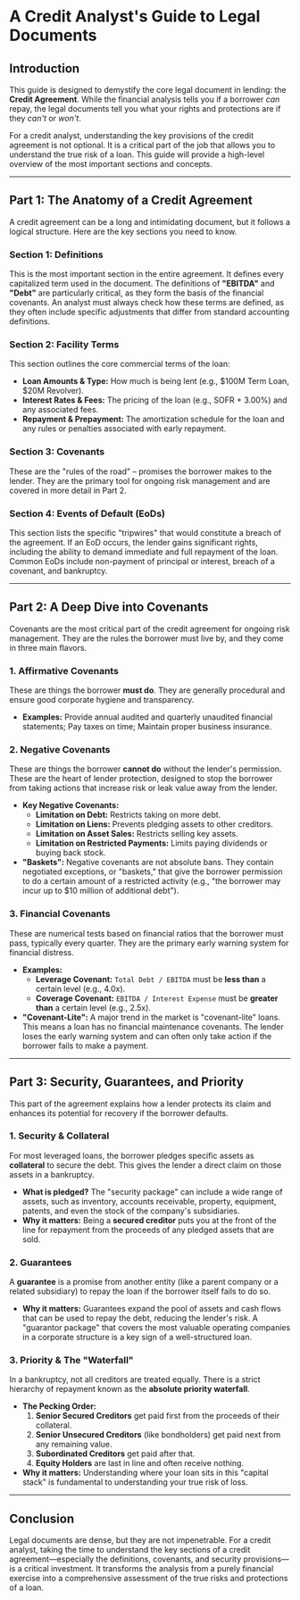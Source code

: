 # A Credit Analyst's Guide to Legal Documents

## Introduction

This guide is designed to demystify the core legal document in lending: the **Credit Agreement**. While the financial analysis tells you if a borrower *can* repay, the legal documents tell you what your rights and protections are if they *can't* or *won't*.

For a credit analyst, understanding the key provisions of the credit agreement is not optional. It is a critical part of the job that allows you to understand the true risk of a loan. This guide will provide a high-level overview of the most important sections and concepts.

---

## Part 1: The Anatomy of a Credit Agreement

A credit agreement can be a long and intimidating document, but it follows a logical structure. Here are the key sections you need to know.

### Section 1: Definitions
This is the most important section in the entire agreement. It defines every capitalized term used in the document. The definitions of **"EBITDA"** and **"Debt"** are particularly critical, as they form the basis of the financial covenants. An analyst must always check how these terms are defined, as they often include specific adjustments that differ from standard accounting definitions.

### Section 2: Facility Terms
This section outlines the core commercial terms of the loan:
*   **Loan Amounts & Type:** How much is being lent (e.g., $100M Term Loan, $20M Revolver).
*   **Interest Rates & Fees:** The pricing of the loan (e.g., SOFR + 3.00%) and any associated fees.
*   **Repayment & Prepayment:** The amortization schedule for the loan and any rules or penalties associated with early repayment.

### Section 3: Covenants
These are the "rules of the road" – promises the borrower makes to the lender. They are the primary tool for ongoing risk management and are covered in more detail in Part 2.

### Section 4: Events of Default (EoDs)
This section lists the specific "tripwires" that would constitute a breach of the agreement. If an EoD occurs, the lender gains significant rights, including the ability to demand immediate and full repayment of the loan. Common EoDs include non-payment of principal or interest, breach of a covenant, and bankruptcy.

---

## Part 2: A Deep Dive into Covenants

Covenants are the most critical part of the credit agreement for ongoing risk management. They are the rules the borrower must live by, and they come in three main flavors.

### 1. Affirmative Covenants
These are things the borrower **must do**. They are generally procedural and ensure good corporate hygiene and transparency.
*   **Examples:** Provide annual audited and quarterly unaudited financial statements; Pay taxes on time; Maintain proper business insurance.

### 2. Negative Covenants
These are things the borrower **cannot do** without the lender's permission. These are the heart of lender protection, designed to stop the borrower from taking actions that increase risk or leak value away from the lender.
*   **Key Negative Covenants:**
    *   **Limitation on Debt:** Restricts taking on more debt.
    *   **Limitation on Liens:** Prevents pledging assets to other creditors.
    *   **Limitation on Asset Sales:** Restricts selling key assets.
    *   **Limitation on Restricted Payments:** Limits paying dividends or buying back stock.
*   **"Baskets":** Negative covenants are not absolute bans. They contain negotiated exceptions, or "baskets," that give the borrower permission to do a certain amount of a restricted activity (e.g., "the borrower may incur up to $10 million of additional debt").

### 3. Financial Covenants
These are numerical tests based on financial ratios that the borrower must pass, typically every quarter. They are the primary early warning system for financial distress.
*   **Examples:**
    *   **Leverage Covenant:** `Total Debt / EBITDA` must be **less than** a certain level (e.g., 4.0x).
    *   **Coverage Covenant:** `EBITDA / Interest Expense` must be **greater than** a certain level (e.g., 2.5x).
*   **"Covenant-Lite":** A major trend in the market is "covenant-lite" loans. This means a loan has no financial maintenance covenants. The lender loses the early warning system and can often only take action if the borrower fails to make a payment.

---

## Part 3: Security, Guarantees, and Priority

This part of the agreement explains how a lender protects its claim and enhances its potential for recovery if the borrower defaults.

### 1. Security & Collateral
For most leveraged loans, the borrower pledges specific assets as **collateral** to secure the debt. This gives the lender a direct claim on those assets in a bankruptcy.
*   **What is pledged?** The "security package" can include a wide range of assets, such as inventory, accounts receivable, property, equipment, patents, and even the stock of the company's subsidiaries.
*   **Why it matters:** Being a **secured creditor** puts you at the front of the line for repayment from the proceeds of any pledged assets that are sold.

### 2. Guarantees
A **guarantee** is a promise from another entity (like a parent company or a related subsidiary) to repay the loan if the borrower itself fails to do so.
*   **Why it matters:** Guarantees expand the pool of assets and cash flows that can be used to repay the debt, reducing the lender's risk. A "guarantor package" that covers the most valuable operating companies in a corporate structure is a key sign of a well-structured loan.

### 3. Priority & The "Waterfall"
In a bankruptcy, not all creditors are treated equally. There is a strict hierarchy of repayment known as the **absolute priority waterfall**.
*   **The Pecking Order:**
    1.  **Senior Secured Creditors** get paid first from the proceeds of their collateral.
    2.  **Senior Unsecured Creditors** (like bondholders) get paid next from any remaining value.
    3.  **Subordinated Creditors** get paid after that.
    4.  **Equity Holders** are last in line and often receive nothing.
*   **Why it matters:** Understanding where your loan sits in this "capital stack" is fundamental to understanding your true risk of loss.

---

## Conclusion

Legal documents are dense, but they are not impenetrable. For a credit analyst, taking the time to understand the key sections of a credit agreement—especially the definitions, covenants, and security provisions—is a critical investment. It transforms the analysis from a purely financial exercise into a comprehensive assessment of the true risks and protections of a loan.
